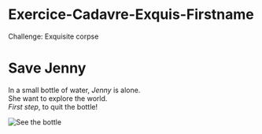 # Exercice-Cadavre-Exquis-Firstname
Challenge: Exquisite corpse </b>


<h1>Save Jenny</h1>

In a small bottle of water, _Jenny_ is alone. </br>
She want to explore the world. </br>
*First step*, to quit the bottle!


![See the bottle](https://5.imimg.com/data5/TE/DM/MY-44148833/1-liter-mineral-water-bottles-500x500.jpg "Bottle or prison")
